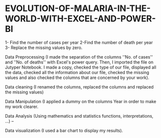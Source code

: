 # EVOLUTION-OF-MALARIA-IN-THE-WORLD-WITH-EXCEL-AND-POWER-BI

1- Find the number of cases per year 
2-Find the number of death per year  
3- Replace the missing values by zero.

Data Preprocessing (I made the separation of the columns ''No. of cases'' and ''No. of deaths'' with Excel's power query. Then, I imported the file on Jutyper Notebook. I made a copy, checked the type of our file, displayed all the data, checked all the information about our file, checked the missing values and also checked the columns that are concerned by your work).

Data cleaning (I renamed the columns, replaced the columns and replaced the missing values)

Data Manipulation (I applied a dummy on the columns Year in order to make my work clearer. 

Data Analysis (Using mathematics and statistics functions, interpretations, ...) – 

Data visualization (I used a bar chart to display my results).
